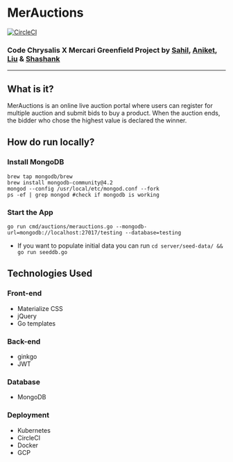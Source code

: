 # MerAuctions

[![CircleCI](https://circleci.com/gh/MerAuctions/MerAuctions/tree/master.svg?style=svg)](https://circleci.com/gh/MerAuctions/MerAuctions/tree/master)

### Code Chrysalis X Mercari Greenfield Project by [Sahil](https://github.com/sahil505), [Aniket](https://github.com/aniket1743), [Liu](https://github.com/Rocuku) & [Shashank](https://github.com/shashankjakka)

---

## What is it?

MerAuctions is an online live auction portal where users can register for multiple auction and submit bids to buy a product. When the auction ends, the bidder who chose the highest value is declared the winner.

## How do run locally?

### Install MongoDB

```
brew tap mongodb/brew
brew install mongodb-community@4.2
mongod --config /usr/local/etc/mongod.conf --fork
ps -ef | grep mongod #check if mongodb is working
```

### Start the App

```
go run cmd/auctions/merauctions.go --mongodb-url=mongodb://localhost:27017/testing --database=testing
```

- If you want to populate initial data you can run `cd server/seed-data/ && go run seeddb.go`

## Technologies Used

### Front-end

- Materialize CSS
- jQuery
- Go templates

### Back-end

- ginkgo
- JWT

### Database

- MongoDB

### Deployment

- Kubernetes
- CircleCI
- Docker
- GCP
